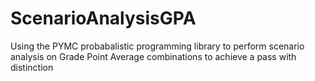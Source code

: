 # ScenarioAnalysisGPA
Using the PYMC probabalistic programming library to perform scenario analysis on Grade Point Average combinations to achieve a pass with distinction
